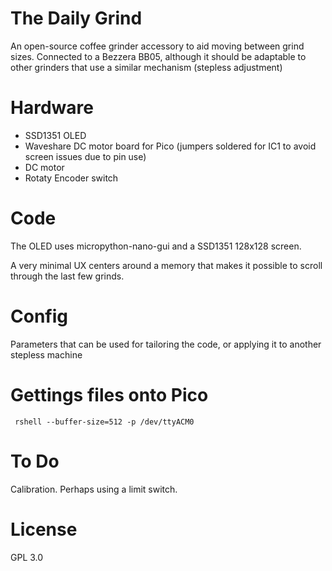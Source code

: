 # The Daily Grind
An open-source coffee grinder accessory to aid moving between grind sizes. Connected to a Bezzera BB05, although it should be adaptable to other grinders that use a similar mechanism (stepless adjustment)

# Hardware

- SSD1351 OLED
- Waveshare DC motor board for Pico (jumpers soldered for IC1 to avoid screen issues due to pin use)
- DC motor
- Rotaty Encoder switch

# Code

The OLED uses micropython-nano-gui and a SSD1351 128x128 screen.

A very minimal UX centers around a memory that makes it possible to scroll through the last few grinds.

# Config

Parameters that can be used for tailoring the code, or applying it to another stepless machine

# Gettings files onto Pico

     rshell --buffer-size=512 -p /dev/ttyACM0
     
# To Do

Calibration. Perhaps using a limit switch. 

# License 

GPL 3.0

